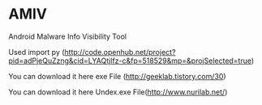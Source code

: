 # AMIV
Android Malware Info Visibility Tool 

Used import py (http://code.openhub.net/project?pid=adPjeQuZzng&cid=LYAQtjlfz-c&fp=518529&mp=&projSelected=true)

You can download it here exe File (http://geeklab.tistory.com/30)

You can download it here Undex.exe File(http://www.nurilab.net/)
